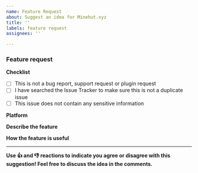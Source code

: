 ```yaml
---
name: Feature Request
about: Suggest an idea for Minehut.xyz
title: ''
labels: feature request
assignees: ''

---
```




### Feature request

**Checklist**
- [ ] This is not a bug report, support request or plugin request
- [ ] I have searched the Issue Tracker to make sure this is not a duplicate issue
- [ ] This issue does not contain any sensitive information 

**Platform**
<!-- Which platform is this idea for? Discord, Website or In-game?-->

**Describe the feature**
<!-- What feature are you suggesting? Include a clear and concise description of the feature -->

**How the feature is useful**
<!-- Who does the feature benefit? How is it useful to people? -->

---
**Use 👍 and 👎 reactions to indicate you agree or disagree with this suggestion! Feel free to discuss the idea in the comments.**

<!-- Note that everything inside the `<!-- and -> will be hidden after you post this -->
